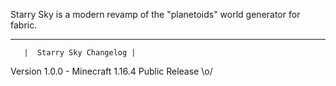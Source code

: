 Starry Sky is a modern revamp of the "planetoids" world generator for fabric.

------------------------------------------------
       |  Starry Sky Changelog |

   Version 1.0.0 - Minecraft 1.16.4
    Public Release \o/